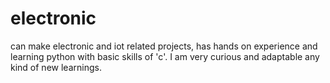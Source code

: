 # electronic
can make electronic and iot related projects, has hands on experience and learning python with basic skills of 'c'. I am very curious and adaptable any kind of new learnings.
